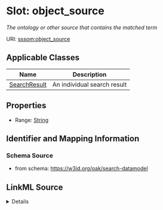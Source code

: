 # Slot: object_source
_The ontology or other source that contains the matched term_


URI: [sssom:object_source](http://w3id.org/sssom/object_source)



<!-- no inheritance hierarchy -->




## Applicable Classes

| Name | Description |
| --- | --- |
[SearchResult](SearchResult.md) | An individual search result






## Properties

* Range: [String](String.md)







## Identifier and Mapping Information







### Schema Source


* from schema: https://w3id.org/oak/search-datamodel




## LinkML Source

<details>
```yaml
name: object_source
description: The ontology or other source that contains the matched term
from_schema: https://w3id.org/oak/search-datamodel
rank: 1000
slot_uri: sssom:object_source
alias: object_source
owner: SearchResult
domain_of:
- SearchResult
range: string

```
</details>